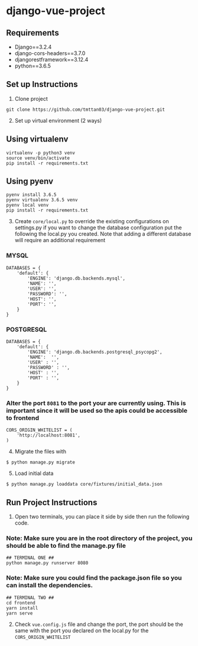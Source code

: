 # django-vue-project

## Requirements
- Django==3.2.4
- django-cors-headers==3.7.0
- djangorestframework==3.12.4
- python==3.6.5

## Set up Instructions
1. Clone project
```
git clone https://github.com/tmttan03/django-vue-project.git
```

2. Set up virtual environment (2 ways)
## Using virtualenv
```
virtualenv -p python3 venv
source venv/bin/activate
pip install -r requirements.txt
```
## Using pyenv
```
pyenv install 3.6.5
pyenv virtualenv 3.6.5 venv
pyenv local venv
pip install -r requirements.txt
```

3. Create `core/local.py` to override the existing configurations on settings.py if you want to change the database configuration put the following the local.py you created. Note that adding a different database will require an additional requirement
### MYSQL
```
DATABASES = {
    'default': {
        'ENGINE': 'django.db.backends.mysql',
        'NAME': '',
        'USER': '',
        'PASSWORD': '',
        'HOST': '',
        'PORT': '',
    }
}
```
### POSTGRESQL
```
DATABASES = {
    'default': {
        'ENGINE': 'django.db.backends.postgresql_psycopg2',
        'NAME':  '',
        'USER' : '',
        'PASSWORD' : '',
        'HOST' : '',
        'PORT' : '',
    }
}
```
### Alter the port `8081` to the port your are currently using. This is important since it will be used so the apis could be accessible to frontend
```
CORS_ORIGIN_WHITELIST = (
    'http://localhost:8081',
)
```
4. Migrate the files with
```
$ python manage.py migrate
```

5. Load initial data
```
$ python manage.py loaddata core/fixtures/initial_data.json
```

## Run Project Instructions

1. Open two terminals, you can place it side by side then run the following code.
### Note: Make sure you are in the root directory of the project, you should be able to find the manage.py file
```
## TERMINAL ONE ##
python manage.py runserver 8080
```

### Note: Make sure you could find the package.json file so you can install the dependencies.
```
## TERMINAL TWO ##
cd frontend
yarn install
yarn serve
```

2. Check `vue.config.js` file and change the port, the port should be the same with the port you declared on the local.py for the `CORS_ORIGIN_WHITELIST`
